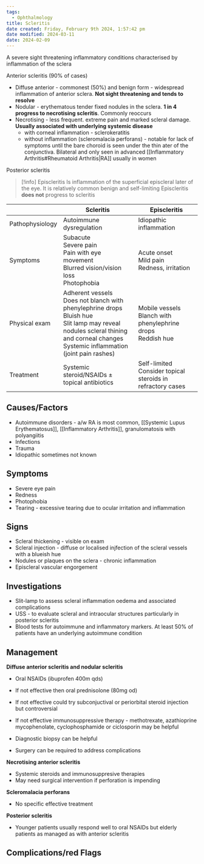 ```yaml
---
tags:
  - Ophthalmology
title: Scleritis
date created: Friday, February 9th 2024, 1:57:42 pm
date modified: 2024-03-11
date: 2024-02-09
---
```

A severe sight threatening inflammatory conditions characterised by inflammation of the sclera 

Anterior scleritis (90% of cases)
- Diffuse anterior - commonest (50%) and benign form - widespread inflammation of anterior sclera. **Not sight threatening and tends to resolve**
- Nodular - erythematous tender fixed nodules in the sclera. **1 in 4 progress to necrotising scleritis**. Commonly reoccurs 
- Necrotising - less frequent. extreme pain and marked scleral damage. **Usually associated with underlying systemic disease**
	- with corneal inflammation - sclerokeratitis 
	- without inflammation (scleromalacia perforans) - notable for lack of symptoms until the bare choroid is seen under the thin ater of the conjunctiva. Bilateral and only seen in advanced [[Inflammatory Arthritis#Rheumatoid Arthritis|RA]] usually in women 

Posterior scleritis

> [!info] Episcleritis
> Is inflammation of the superficial episcleral later of the eye. It is relatively common benign and self-limiting
> Episcleritis **does not** progress to scleritis 

|                 | Scleritis                                                                                       | Episcleritis                                    |
| --------------- | ----------------------------------------------------------------------------------------------- | ----------------------------------------------- |
| Pathophysiology | Autoimmune dysregulation                                                                        | Idiopathic inflammation                         |
| Symptoms        | Subacute<br>Severe pain<br>Pain with eye movement <br>Blurred vision/vision loss<br>Photophobia | Acute onset<br>Mild pain<br>Redness, irritation |
| Physical exam   | Adherent vessels<br>Does not blanch with phenylephrine drops <br>Bluish hue<br>Slit lamp may reveal nodules scleral thining and corneal changes<br>Systemic inflammation (joint pain rashes)                      | Mobile vessels<br>Blanch with phenylephrine drops<br>Reddish hue                                                |
| Treatment       | Systemic steroid/NSAIDs $\pm$ topical antibiotics                                                                                                | Self-limited<br>Consider topical steroids in refractory cases                                                |

## Causes/Factors

- Autoimmune disorders - a/w RA is most common, [[Systemic Lupus Erythematosus]], [[Inflammatory Arthritis]], granulomatosis with polyangiitis
- Infections
- Trauma 
- Idiopathic sometimes not known

## Symptoms

- Severe eye pain
- Redness
- Photophobia
- Tearing - excessive tearing due to ocular irritation and inflammation 

## Signs

- Scleral thickening - visible on exam
- Scleral injection - diffuse or localised injfection of the scleral vessels with a blueish hue 
- Nodules or plaques on the sclera - chronic inflammation
- Episcleral vascular engorgement 

## Investigations

- Slit-lamp to assess scleral inflammation oedema and associated complications 
- USS - to evaluate scleral and intraocular structures particularly in posterior scleritis 
- Blood tests for autoimmune and inflammatory markers. At least 50% of patients have an underlying autoimmune condition

## Management

**Diffuse anterior scleritis and nodular scleritis** 
- Oral NSAIDs (ibuprofen 400m qds)
- If not effective then oral prednisolone (80mg od) 
- If not effective could try subconjuctival or periorbital steroid injection but controversial 
- If not effective immunosuppressive therapy - methotrexate, azathioprine mycophenolate, cyclophosphamide or ciclosporin may be helpful 

- Diagnostic biopsy can be helpful
- Surgery can be required to address complications

**Necrotising anterior scleritis**
- Systemic steroids and immunosuppresive therapies
- May need surgical intervention if perforation is impending 

**Scleromalacia perforans**
- No specific effective treatment

**Posterior scleritis**
- Younger patients usually respond well to oral NSAIDs but elderly patients as managed as with anterior scleritis
## Complications/red Flags

